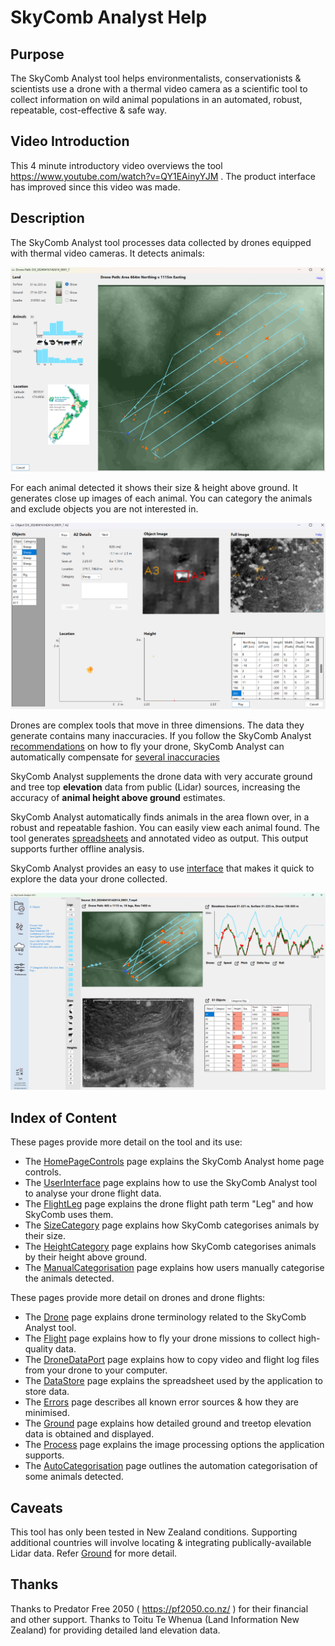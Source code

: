 # SkyComb Analyst Help

## Purpose
The SkyComb Analyst tool helps environmentalists, conservationists & scientists use a drone with a thermal video camera as a scientific tool 
to collect information on wild animal populations in an automated, robust, repeatable, cost-effective & safe way.

## Video Introduction
This 4 minute introductory video overviews the tool https://www.youtube.com/watch?v=QY1EAinyYJM . The product interface has improved since this video was made.

## Description
The SkyComb Analyst tool processes data collected by drones equipped with thermal video cameras. It detects animals:

![FlightPathForm](./Static/DroneFlightPathForm.png?raw=true "Flight Path Form")

For each animal detected it shows their size & height above ground. 
It generates close up images of each animal.
You can category the animals and exclude objects you are not interested in.

![Object Explorer](./Static/ObjectExplorer.png?raw=true "Object Explorer")

Drones are complex tools that move in three dimensions. The data they generate contains many inaccuracies. If you follow the SkyComb Analyst [recommendations](./Flight.md) on how to fly your drone, SkyComb Analyst can automatically compensate for [several inaccuracies](./Errors.md)

SkyComb Analyst supplements the drone data with very accurate ground and tree top **elevation** data from public (Lidar) sources, increasing the accuracy of **animal height above ground** estimates.

SkyComb Analyst automatically finds animals in the area flown over, in a robust and repeatable fashion. You can easily view each animal found. The tool generates [spreadsheets](./DataStore.md) and annotated video as output. This output supports further offline analysis.

SkyComb Analyst provides an easy to use [interface](./UserInterface.md) that makes it quick to explore the data your drone collected.

![User Interface](./Static/UIExample.png?raw=true "User Interface")


## Index of Content
These pages provide more detail on the tool and its use:
- The [HomePageControls](./HomePageControls.md) page explains the SkyComb Analyst home page controls.
- The [UserInterface](./UserInterface.md) page explains how to use the SkyComb Analyst tool to analyse your drone flight data.
- The [FlightLeg](./UserInterface.md) page explains the drone flight path term "Leg" and how SkyComb uses them.
- The [SizeCategory](./SizeCategory.md) page explains how SkyComb categorises animals by their size.
- The [HeightCategory](./HeightCategory.md) page explains how SkyComb categorises animals by their height above ground.
- The [ManualCategorisation](./ManualCategorisation.md) page explains how users manually categorise the animals detected.

These pages provide more detail on drones and drone flights:
- The [Drone](./Drone.md) page explains drone terminology related to the SkyComb Analyst tool.
- The [Flight](./Flight.md) page explains how to fly your drone missions to collect high-quality data.
- The [DroneDataPort](./DroneDataPort.md) page explains how to copy video and flight log files from your drone to your computer.
- The [DataStore](./DataStore.md) page explains the spreadsheet used by the application to store data.
- The [Errors](./Errors.md) page describes all known error sources & how they are minimised. 
- The [Ground](./Ground.md) page explains how detailed ground and treetop elevation data is obtained and displayed.
- The [Process](./Process.md) page explains the image processing options the application supports.
- The [AutoCategorisation](./AutoCategorisation.md) page outlines the automation categorisation of some animals detected.


## Caveats
This tool has only been tested in New Zealand conditions. 
Supporting additional countries will involve locating & integrating publically-available Lidar data. Refer [Ground](./Ground.md) for more detail. 

## Thanks
Thanks to Predator Free 2050 ( https://pf2050.co.nz/ ) for their financial and other support. 
Thanks to Toitu Te Whenua (Land Information New Zealand) for providing detailed land elevation data.   
